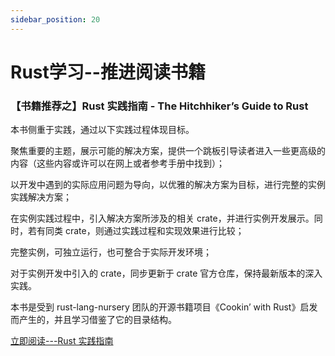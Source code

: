 ```yaml
---
sidebar_position: 20
---
```


# Rust学习--推进阅读书籍


### 【书籍推荐之】Rust 实践指南 - The Hitchhiker’s Guide to Rust

本书侧重于实践，通过以下实践过程体现目标。

聚焦重要的主题，展示可能的解决方案，提供一个跳板引导读者进入一些更高级的内容（这些内容或许可以在网上或者参考手册中找到）；

以开发中遇到的实际应用问题为导向，以优雅的解决方案为目标，进行完整的实例实践解决方案；

在实例实践过程中，引入解决方案所涉及的相关 crate，并进行实例开发展示。同时，若有同类 crate，则通过实践过程和实现效果进行比较；

完整实例，可独立运行，也可整合于实际开发环境；

对于实例开发中引入的 crate，同步更新于 crate 官方仓库，保持最新版本的深入实践。

本书是受到 rust-lang-nursery 团队的开源书籍项目《Cookin’ with Rust》启发而产生的，并且学习借鉴了它的目录结构。

[立即阅读---Rust 实践指南](https://rust-guide.budshome.com/index.html)